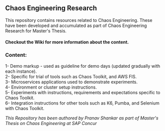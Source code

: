 ## Chaos Engineering Research<br>

This repository contains resources related to Chaos Engineering. These have been developed and accumulated as part of Chaos Engineering Research for Master's Thesis.

#### Checkout the Wiki for more information about the content.
### Content:

1- Demo markup - used as guideline for demo days (updated gradually with each instance).
<br>
2- Specific for trial of tools such as Chaos Toolkit, and AWS FIS.
<br>
3- Microservices applications used to demonstrate experiments.
<br>
4- Environment or cluster setup instructions.
<br>
5- Experiments with instructions, requirements and expectations specific to Chaos Toolkit.
<br>
6- Integration instructions for other tools such as K6, Pumba, and Selenium with Chaos Toolkit.


*This Repository has been authored by Pranav Shankar as part of Master's Thesis on Chaos Engineering at SAP Concur*